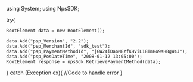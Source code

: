 using System;
using NpsSDK;

try{

    RootElement data = new RootElement();

    data.Add("psp_Version", "2.2");
    data.Add("psp_MerchantId", "sdk_test");
    data.Add("psp_PaymentMethodId", "jGW24iDaoMBzfKHViL18TmHo9sHBgW4J");
    data.Add("psp_PosDateTime", "2008-01-12 13:05:00");
    RootElement response = npsSdk.RetrievePaymentMethod(data);

}
catch (Exception ex){
    //Code to handle error
}

